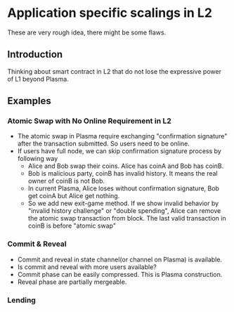 # Application specific scalings in L2

These are very rough idea, there might be some flaws.

## Introduction

Thinking about smart contract in L2 that do not lose the expressive power of L1 beyond Plasma.

## Examples

### Atomic Swap with No Online Requirement in L2

* The atomic swap in Plasma require exchanging "confirmation signature" after the transaction submitted. So users need to be online.
* If users have full node, we can skip confirmation signature process by following way
  * Alice and Bob swap their coins. Alice has coinA and Bob has coinB.
  * Bob is malicious party, coinB has invalid history. It means the real owner of coinB is not Bob.
  * In current Plasma, Alice loses without confirmation signature, Bob get coinA but Alice get nothing.
  * So we add new exit-game method. If we show invalid behavior by "invalid history challenge" or "double spending", Alice can remove the atomic swap transaction from block. The last valid transaction in coinB is before "atomic swap"

### Commit & Reveal

* Commit and reveal in state channel(or channel on Plasma) is available.
* Is commit and reveal with more users available?
* Commit phase can be easily compressed. This is Plasma construction.
* Reveal phase are partially mergeable.

### Lending
